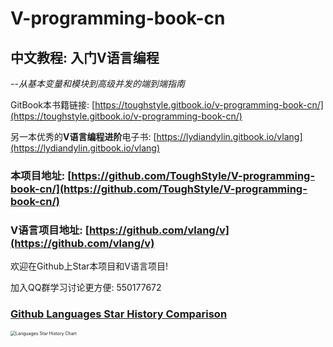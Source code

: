 # V-programming-book-cn
## 中文教程: 入门V语言编程
*--从基本变量和模块到高级并发的端到端指南*

GitBook本书籍链接: [https://toughstyle.gitbook.io/v-programming-book-cn/](https://toughstyle.gitbook.io/v-programming-book-cn/)

另一本优秀的**V语言编程进阶**电子书: [https://lydiandylin.gitbook.io/vlang](https://lydiandylin.gitbook.io/vlang)
### 本项目地址: [https://github.com/ToughStyle/V-programming-book-cn/](https://github.com/ToughStyle/V-programming-book-cn/)

### V语言项目地址: [https://github.com/vlang/v](https://github.com/vlang/v)

欢迎在Github上Star本项目和V语言项目!

加入QQ群学习讨论更方便: 550177672

### [Github Languages Star History Comparison](https://star-history.com/#goplus/gop&vlang/v&nim-lang/nim&JetBrains/kotlin&rust-lang/rust&JuliaLang/julia&golang/go&ziglang/zig&carbon-language/carbon-lang&Date)

<img src="https://api.star-history.com/svg?repos=goplus/gop,vlang/v,nim-lang/nim,JetBrains/kotlin,rust-lang/rust,JuliaLang/julia,golang/go,ziglang/zig,carbon-language/carbon-lang&type=Date" title="Languages Star History Chart" style="zoom:50%">